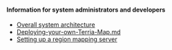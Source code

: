 #### Information for system administrators and developers

* [Overall system architecture](Overall-system-architecture.md)
* [Deploying-your-own-Terria-Map.md](Deploying-your-own-Terria-Map.md)
* [Setting up a region mapping server](Setting-up-a-region-mapping-server.md)
